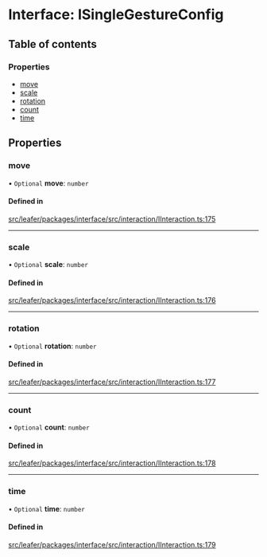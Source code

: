 # Interface: ISingleGestureConfig

## Table of contents

### Properties

- [move](ISingleGestureConfig.md#move)
- [scale](ISingleGestureConfig.md#scale)
- [rotation](ISingleGestureConfig.md#rotation)
- [count](ISingleGestureConfig.md#count)
- [time](ISingleGestureConfig.md#time)

## Properties

### move

• `Optional` **move**: `number`

#### Defined in

[src/leafer/packages/interface/src/interaction/IInteraction.ts:175](https://github.com/leaferjs/leafer/blob/95ff07e0d4def3c18ac6ce3fa51ec0d271dffaae/packages/interface/src/interaction/IInteraction.ts#L175)

___

### scale

• `Optional` **scale**: `number`

#### Defined in

[src/leafer/packages/interface/src/interaction/IInteraction.ts:176](https://github.com/leaferjs/leafer/blob/95ff07e0d4def3c18ac6ce3fa51ec0d271dffaae/packages/interface/src/interaction/IInteraction.ts#L176)

___

### rotation

• `Optional` **rotation**: `number`

#### Defined in

[src/leafer/packages/interface/src/interaction/IInteraction.ts:177](https://github.com/leaferjs/leafer/blob/95ff07e0d4def3c18ac6ce3fa51ec0d271dffaae/packages/interface/src/interaction/IInteraction.ts#L177)

___

### count

• `Optional` **count**: `number`

#### Defined in

[src/leafer/packages/interface/src/interaction/IInteraction.ts:178](https://github.com/leaferjs/leafer/blob/95ff07e0d4def3c18ac6ce3fa51ec0d271dffaae/packages/interface/src/interaction/IInteraction.ts#L178)

___

### time

• `Optional` **time**: `number`

#### Defined in

[src/leafer/packages/interface/src/interaction/IInteraction.ts:179](https://github.com/leaferjs/leafer/blob/95ff07e0d4def3c18ac6ce3fa51ec0d271dffaae/packages/interface/src/interaction/IInteraction.ts#L179)
